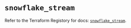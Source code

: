 # `snowflake_stream`

Refer to the Terraform Registory for docs: [`snowflake_stream`](https://registry.terraform.io/providers/snowflake-labs/snowflake/0.80.0/docs/resources/stream).
